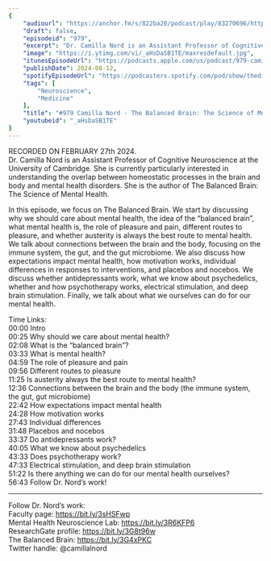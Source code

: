 ```yaml
---
{
	"audiourl": "https://anchor.fm/s/822ba20/podcast/play/83270696/https%3A%2F%2Fd3ctxlq1ktw2nl.cloudfront.net%2Fstaging%2F2024-1-27%2Fee417c48-a433-a51a-d60d-1b135d9f1617.m4a",
	"draft": false,
	"episodeid": "979",
	"excerpt": "Dr. Camilla Nord is an Assistant Professor of Cognitive Neuroscience at the University of Cambridge. She is currently particularly interested in understanding the overlap between homeostatic processes in the brain and body and mental health disorders. She is the author of The Balanced Brain: The Science of Mental Health.",
	"image": "https://i.ytimg.com/vi/_aHsDaSB1TE/maxresdefault.jpg",
	"itunesEpisodeUrl": "https://podcasts.apple.com/us/podcast/979-camilla-nord-the-balanced-brain-the-science/id1451347236?i=1000665065848&uo=4",
	"publishDate": 2024-08-12,
	"spotifyEpisodeUrl": "https://podcasters.spotify.com/pod/show/thedissenter/episodes/979-Camilla-Nord---The-Balanced-Brain-The-Science-of-Mental-Health-e2gbnj8",
	"tags": [
		"Neuroscience",
		"Medicine"
	],
	"title": "#979 Camilla Nord - The Balanced Brain: The Science of Mental Health",
	"youtubeid": "_aHsDaSB1TE"
}
---
```

RECORDED ON FEBRUARY 27th 2024.  
Dr. Camilla Nord is an Assistant Professor of Cognitive Neuroscience at the University of Cambridge. She is currently particularly interested in understanding the overlap between homeostatic processes in the brain and body and mental health disorders. She is the author of The Balanced Brain: The Science of Mental Health.

In this episode, we focus on The Balanced Brain. We start by discussing why we should care about mental health, the idea of the “balanced brain”, what mental health is, the role of pleasure and pain, different routes to pleasure, and whether austerity is always the best route to mental health. We talk about connections between the brain and the body, focusing on the immune system, the gut, and the gut microbiome. We also discuss how expectations impact mental health, how motivation works, individual differences in responses to interventions, and placebos and nocebos. We discuss whether antidepressants work, what we know about psychedelics, whether and how psychotherapy works, electrical stimulation, and deep brain stimulation. Finally, we talk about what we ourselves can do for our mental health.

Time Links:  
<time>00:00</time> Intro  
<time>00:25</time> Why should we care about mental health?  
<time>02:08</time> What is the “balanced brain”?  
<time>03:33</time> What is mental health?  
<time>04:59</time> The role of pleasure and pain  
<time>09:56</time> Different routes to pleasure  
<time>11:25</time> Is austerity always the best route to mental health?  
<time>12:36</time> Connections between the brain and the body (the immune system, the gut, gut microbiome)  
<time>22:42</time> How expectations impact mental health  
<time>24:28</time> How motivation works  
<time>27:43</time> Individual differences  
<time>31:48</time> Placebos and nocebos  
<time>33:37</time> Do antidepressants work?  
<time>40:05</time> What we know about psychedelics  
<time>43:33</time> Does psychotherapy work?  
<time>47:33</time> Electrical stimulation, and deep brain stimulation  
<time>51:22</time> Is there anything we can do for our mental health ourselves?  
<time>56:43</time> Follow Dr. Nord’s work!

---

Follow Dr. Nord’s work:  
Faculty page: https://bit.ly/3sHSFwp  
Mental Health Neuroscience Lab: https://bit.ly/3R6KFP6  
ResearchGate profile: https://bit.ly/3G8t96w  
The Balanced Brain: https://bit.ly/3G4xPKC  
Twitter handle: @camillalnord
